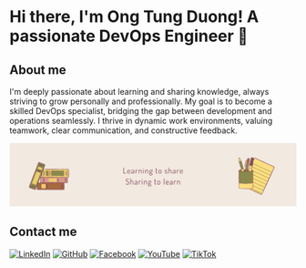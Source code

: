 # Hi there, I'm Ong Tung Duong! A passionate DevOps Engineer 🚀

## About me

I'm deeply passionate about learning and sharing knowledge, always striving to grow personally and professionally. My goal is to become a skilled DevOps specialist, bridging the gap between development and operations seamlessly. I thrive in dynamic work environments, valuing teamwork, clear communication, and constructive feedback.

[![Website](./images/otd-cover.png)](https://ongtungduong.super.site)

## Contact me

[![LinkedIn](https://img.shields.io/badge/LinkedIn-0077B5?style=for-the-badge&logo=linkedin&logoColor=white)](https://www.linkedin.com/in/ongtungduong)
[![GitHub](https://img.shields.io/badge/GitHub-100000?style=for-the-badge&logo=github&logoColor=white)](https://github.com/ongtungduong)
[![Facebook](https://img.shields.io/badge/Facebook-1877F2?style=for-the-badge&logo=facebook&logoColor=white)](https://www.facebook.com/duong.otd)
[![YouTube](https://img.shields.io/badge/YouTube-FF0000?style=for-the-badge&logo=youtube&logoColor=white)](https://www.youtube.com/@duongot)
[![TikTok](https://img.shields.io/badge/TikTok-000000?style=for-the-badge&logo=tiktok&logoColor=white)](https://www.tiktok.com/@duong.ot)
